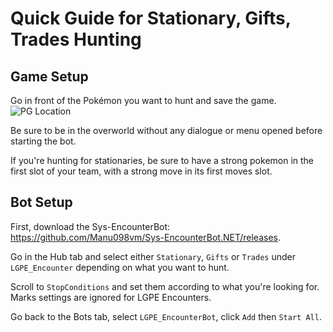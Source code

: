# Quick Guide for Stationary, Gifts, Trades Hunting

## Game Setup
Go in front of the Pokémon you want to hunt and save the game.
![PG Location](https://i.imgur.com/OVEncKO.jpg)

Be sure to be in the overworld without any dialogue or menu opened before starting the bot.

If you're hunting for stationaries, be sure to have a strong pokemon in the first slot of your team, with a strong move in its first moves slot.

## Bot Setup
First, download the Sys-EncounterBot: https://github.com/Manu098vm/Sys-EncounterBot.NET/releases.

Go in the Hub tab and select either `Stationary`, `Gifts` or `Trades` under `LGPE_Encounter` depending on what you want to hunt.

Scroll to `StopConditions` and set them according to what you're looking for. Marks settings are ignored for LGPE Encounters.

Go back to the Bots tab, select `LGPE_EncounterBot`, click `Add` then `Start All`.